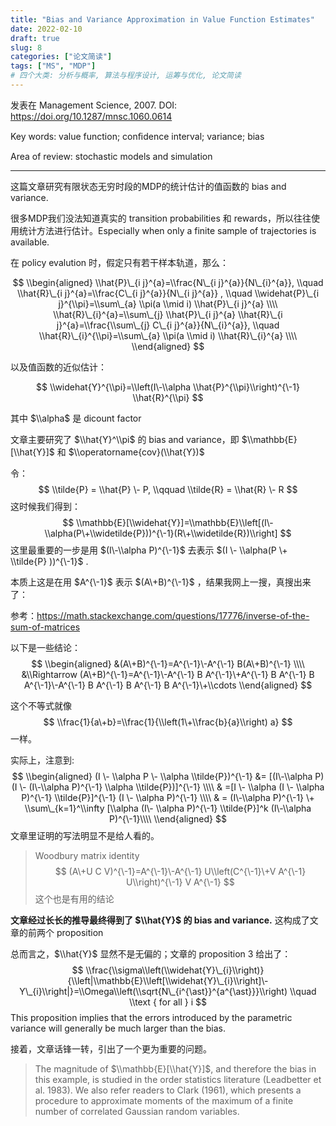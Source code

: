 ```yaml
---
title: "Bias and Variance Approximation in Value Function Estimates"
date: 2022-02-10
draft: true
slug: 8
categories: ["论文简读"]
tags: ["MS", "MDP"]
# 四个大类: 分析与概率, 算法与程序设计, 运筹与优化, 论文简读
---
```


发表在 Management Science, 2007. DOI: https://doi.org/10.1287/mnsc.1060.0614

Key words: value function; conﬁdence interval; variance; bias

Area of review: stochastic models and simulation

---

这篇文章研究有限状态无穷时段的MDP的统计估计的值函数的 bias and variance.



很多MDP我们没法知道真实的 transition probabilities 和 rewards，所以往往使用统计方法进行估计。Especially when only a finite sample of trajectories is available.

在 policy evalution 时，假定只有若干样本轨道，那么：

$$
\\begin{aligned}
\\hat{P}\_{i j}^{a}=\\frac{N\_{i j}^{a}}{N\_{i}^{a}}, \\quad \\hat{R}\_{i j}^{a}=\\frac{C\_{i j}^{a}}{N\_{i j}^{a}} , \\quad \\widehat{P}\_{i j}^{\\pi}=\\sum\_{a} \\pi(a \\mid i) \\hat{P}\_{i j}^{a} \\\\
\\hat{R}\_{i}^{a}=\\sum\_{j} \\hat{P}\_{i j}^{a} \\hat{R}\_{i j}^{a}=\\frac{\\sum\_{j} C\_{i j}^{a}}{N\_{i}^{a}}, \\quad \\hat{R}\_{i}^{\\pi}=\\sum\_{a} \\pi(a \\mid i) \\hat{R}\_{i}^{a} \\\\
\\end{aligned}
$$

以及值函数的近似估计：

$$
\\widehat{Y}^{\\pi}=\\left(I\-\\alpha \\hat{P}^{\\pi}\\right)^{\-1} \\hat{R}^{\\pi}
$$

其中 $\\alpha$ 是 dicount factor



文章主要研究了 $\\hat{Y}^\\pi$ 的 bias and variance，即 $\\mathbb{E}[\\hat{Y}]$ 和 $\\operatorname{cov}(\\hat{Y})$

令：
$$
\\tilde{P} = \\hat{P} \- P, \\qquad \\tilde{R} = \\hat{R} \- R
$$
这时候我们得到：
$$
\\mathbb{E}[\\widehat{Y}]=\\mathbb{E}\\left[(I\-\\alpha(P\+\\widetilde{P}))^{\-1}(R\+\\widetilde{R})\\right]
$$
这里最重要的一步是用 $(I\-\\alpha P)^{\-1}$ 去表示 $(I \- \\alpha(P \+ \\tilde{P} ))^{\-1}$ .

本质上这是在用 $A^{\-1}$ 表示 $(A\+B)^{\-1}$ ，结果我网上一搜，真搜出来了：

参考：https://math.stackexchange.com/questions/17776/inverse-of-the-sum-of-matrices



以下是一些结论：
$$
\\begin{aligned}
&(A\+B)^{\-1}=A^{\-1}\-A^{\-1} B(A\+B)^{\-1} \\\\
&\\Rightarrow (A\+B)^{\-1}=A^{\-1}\-A^{\-1} B A^{\-1}\+A^{\-1} B A^{\-1} B A^{\-1}\-A^{\-1} B A^{\-1} B A^{\-1} B A^{\-1}\+\\cdots
\\end{aligned}
$$

这个不等式就像 
$$
\\frac{1}{a\+b}=\\frac{1}{\\left(1\+\\frac{b}{a}\\right) a}
$$
一样。



实际上，注意到:
$$
\\begin{aligned}
(I \- \\alpha P \- \\alpha \\tilde{P})^{\-1} &= [(I\-\\alpha P)(I \- (I\-\\alpha P)^{\-1} \\alpha \\tilde{P})]^{\-1} \\\\
& =[I \- \\alpha (I \- \\alpha P)^{\-1} \\tilde{P}]^{\-1} (I \- \\alpha P)^{\-1} \\\\
& = (I\-\\alpha P)^{\-1} \+ \\sum\_{k=1}^\\infty  [\\alpha (I\- \\alpha P)^{\-1} \\tilde{P}]^k (I\-\\alpha P)^{\-1}\\\\
\\end{aligned}
$$
文章里证明的写法明显不是给人看的。




> Woodbury matrix identity
> $$
> (A\+U C V)^{\-1}=A^{\-1}\-A^{\-1} U\\left(C^{\-1}\+V A^{\-1} U\\right)^{\-1} V A^{\-1}
> $$
> 这个也是有用的结论



**文章经过长长的推导最终得到了 $\\hat{Y}$ 的 bias and variance.** 这构成了文章的前两个 proposition



总而言之，$\\hat{Y}$ 显然不是无偏的；文章的 proposition 3 给出了：
$$
\\frac{\\sigma\\left(\\widehat{Y}\_{i}\\right)}{\\left|\\mathbb{E}\\left[\\widehat{Y}\_{i}\\right]\-Y\_{i}\\right|}=\\Omega\\left(\\sqrt{N\_{i^{\ast}}^{a^{\ast}}}\\right) \\quad \\text { for all } i
$$
This proposition implies that the errors introduced by the parametric variance will generally be much larger than the bias.



接着，文章话锋一转，引出了一个更为重要的问题。


> The magnitude of $\\mathbb{E}[\\hat{Y}]$, and therefore the bias in this example, is studied in the order statistics literature (Leadbetter et al. 1983). We also refer readers to Clark (1961), which presents a procedure to approximate moments of the maximum of a finite number of correlated Gaussian random variables.



